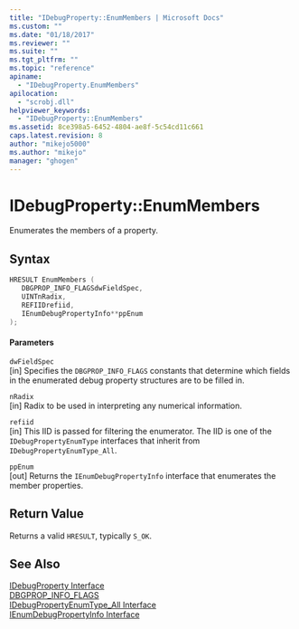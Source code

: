 ```yaml
---
title: "IDebugProperty::EnumMembers | Microsoft Docs"
ms.custom: ""
ms.date: "01/18/2017"
ms.reviewer: ""
ms.suite: ""
ms.tgt_pltfrm: ""
ms.topic: "reference"
apiname: 
  - "IDebugProperty.EnumMembers"
apilocation: 
  - "scrobj.dll"
helpviewer_keywords: 
  - "IDebugProperty::EnumMembers"
ms.assetid: 8ce398a5-6452-4804-ae8f-5c54cd11c661
caps.latest.revision: 8
author: "mikejo5000"
ms.author: "mikejo"
manager: "ghogen"
---
```

# IDebugProperty::EnumMembers
Enumerates the members of a property.  
  
## Syntax  
  
```cpp
HRESULT EnumMembers (  
   DBGPROP_INFO_FLAGSdwFieldSpec,  
   UINTnRadix,  
   REFIIDrefiid,  
   IEnumDebugPropertyInfo**ppEnum  
);  
```  
  
#### Parameters  
 `dwFieldSpec`  
 [in] Specifies the `DBGPROP_INFO_FLAGS` constants that determine which fields in the enumerated debug property structures are to be filled in.  
  
 `nRadix`  
 [in] Radix to be used in interpreting any numerical information.  
  
 `refiid`  
 [in] This IID is passed for filtering the enumerator. The IID is one of the `IDebugPropertyEnumType` interfaces that inherit from `IDebugPropertyEnumType_All`.  
  
 `ppEnum`  
 [out] Returns the `IEnumDebugPropertyInfo` interface that enumerates the member properties.  
  
## Return Value  
 Returns a valid `HRESULT`, typically `S_OK`.  
  
## See Also  
 [IDebugProperty Interface](../../winscript/reference/idebugproperty-interface.md)   
 [DBGPROP_INFO_FLAGS](../../winscript/reference/dbgprop-info-flags.md)   
 [IDebugPropertyEnumType_All Interface](../../winscript/reference/idebugpropertyenumtype-all-interface.md)   
 [IEnumDebugPropertyInfo Interface](../../winscript/reference/ienumdebugpropertyinfo-interface.md)